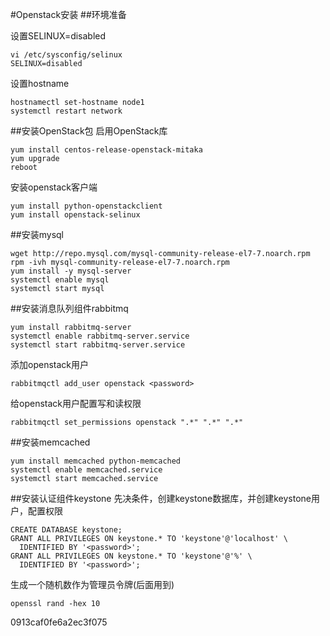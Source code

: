#Openstack安装
##环境准备

设置SELINUX=disabled
```
vi /etc/sysconfig/selinux 
SELINUX=disabled
```
设置hostname
```
hostnamectl set-hostname node1
systemctl restart network
```
##安装OpenStack包
启用OpenStack库
```
yum install centos-release-openstack-mitaka
yum upgrade
reboot
```
安装openstack客户端
```
yum install python-openstackclient
yum install openstack-selinux
```
##安装mysql
```
wget http://repo.mysql.com/mysql-community-release-el7-7.noarch.rpm
rpm -ivh mysql-community-release-el7-7.noarch.rpm
yum install -y mysql-server
systemctl enable mysql
systemctl start mysql
```
##安装消息队列组件rabbitmq
```
yum install rabbitmq-server
systemctl enable rabbitmq-server.service
systemctl start rabbitmq-server.service
```
添加openstack用户
```
rabbitmqctl add_user openstack <password>
```
给openstack用户配置写和读权限
```
rabbitmqctl set_permissions openstack ".*" ".*" ".*"
```
##安装memcached
```
yum install memcached python-memcached
systemctl enable memcached.service
systemctl start memcached.service
```
##安装认证组件keystone
先决条件，创建keystone数据库，并创建keystone用户，配置权限
```
CREATE DATABASE keystone;
GRANT ALL PRIVILEGES ON keystone.* TO 'keystone'@'localhost' \
  IDENTIFIED BY '<password>';
GRANT ALL PRIVILEGES ON keystone.* TO 'keystone'@'%' \
  IDENTIFIED BY '<password>';
```
生成一个随机数作为管理员令牌(后面用到)
```
openssl rand -hex 10
```
0913caf0fe6a2ec3f075
